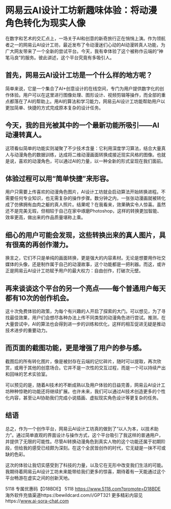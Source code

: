 # 网易云AI设计工坊新趣味体验：将动漫角色转化为现实人像

在数字和艺术的交汇点上，一场关于AI和创意的新奇旅行正在悄悄上演。作为领航者之一的网易云AI设计工坊，最近发布了令动漫迷们心动的AI动漫转真人功能，为广大网友带来了一个全新的尝试平台。今天，我有幸体验了这个被称作云端的“神笔马良”的服务。彼此讲述，这个平台究竟有多吸引人。

## 首先，网易云AI设计工坊是一个什么样的地方呢？

简单来说，它是一个集合了AI+创意设计的在线空间，专门为用户提供数字化的创作体验。用户可以在这里进行图像处理、图形设计、视频剪辑等操作，而全部的重点都落在了AI的帮助上。用AI的算法和学习能力，网易云AI设计工坊能帮助用户以更加简单、快捷的方式完成原本复杂的设计任务。

## 今天，我的目光被其中的一个最新功能所吸引——AI动漫转真人。

这项看似简单的功能实则凝聚了不少技术含量：它利用深度学习算法，结合大量真人与动漫角色的数据训练，达成将二维动漫画面转换成接近现实风格的图像。也就是说，喜欢的动漫角色，可以通过AI的力量，以一种全新的形式呈现在我们面前。

## 体验过程可以用“简单快捷”来形容。

用户只需要上传喜欢的动漫角色图片，AI设计工坊就会启动算法开始转换进程。不需要任何专业知识，也无需复杂的操作步骤。数分钟之内，一张张动漫画就被转化成了仿佛拥有血肉之躯的真人照片。结果呢？在我看来，效果确实令人惊喜。虽然还不是完美无瑕，但相较于自己在家中琢磨Photoshop，这样的转换更加智能、效率更高，做出来的作品质量堪称上乘。

## 细心的用户可能会发现，这些转换出来的真人图片，具有很高的再创作潜力。

换言之，它们不只是单纯的画面转换，更是强大的内容素材。无论是想要用作社交媒体的头像，还是制作属于自己的动漫故事，这个功能都是一把利器。而这，或许正是网易云AI设计工坊赋予用户的最大权力：自由创作，打破次元壁。

## 再来谈谈这个平台的另一个亮点——每个普通用户每天都有10次的创作机会。

这十次免费体验的政策，为每个有兴趣的人开启了探索的大门。可以想见，为了寻找最佳效果，用户们会想尽各种办法上传不同类型的动漫角色进行尝试。推测，在大量尝试中，AI的算法也会得到进一步的训练和优化，这样的相互促进无疑是推动技术进步的重要动力。

## 而页面的截图功能，更是增强了用户的参与感。

截图后的所有转化图片，像是被封存在云端的记忆碎片，随时可以提取，再次欣赏，或用于其他的创意场合。它并不是一次性的交互过程，而是一个可以持续产出和回味的艺术实验室。

可以预见的是，随着AI技术的不断成熟以及用户体验的日益完善，网易云AI设计工坊种种惊艳的功能还将继续扩展。也许未来，我们可以通过AI技术创造更多的个性化内容，甚至让AI协助我们完成小说插画、虚拟现实角色设计等更复杂的任务。

## 结语

总之，作为一个创作平台，网易云AI设计工坊真的做到了“以人为本，以技术助力”。通过简单直观的界面设计与操作方式，这个平台吸引了我这样的普通用户，并提供了无限的可能性。尽管AI转换动漫角色到真实人物的这个功能还属于初期阶段，但给我的感受已经颇为深刻。在这个全民皆创作的时代，它无疑是一抹不可或缺的色彩。

这次的体验让我切实感受到了科技的力量，以及它在无形中改变我们生活的可能。我期待着网易云AI设计工坊未来能带给我们更多的惊喜，期待着有一天能通过这个平台畅游在虚实之间的创新天地。

5118   专属优惠码【D18BDE】
5118 https://www.5118.com?promote=D18BDE
海外软件充值渠道https://bewildcard.com/i/GPT321
更多精彩内容见https://www.ai-sora-chat.com
